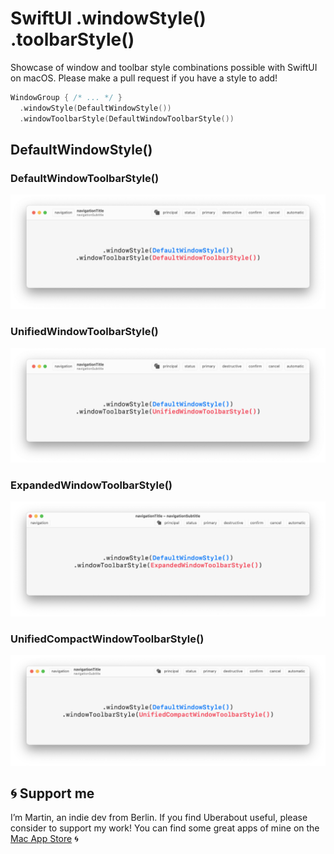 # SwiftUI .windowStyle() .toolbarStyle()

Showcase of window and toolbar style combinations possible with SwiftUI on macOS. Please make a pull request if you have a style to add!

```swift
WindowGroup { /* ... */ }
  .windowStyle(DefaultWindowStyle())
  .windowToolbarStyle(DefaultWindowToolbarStyle())
```

## DefaultWindowStyle()

### DefaultWindowToolbarStyle()
![](previews/1-1.png)

### UnifiedWindowToolbarStyle()
![](previews/1-2.png)

### ExpandedWindowToolbarStyle()
![](previews/1-3.png)

### UnifiedCompactWindowToolbarStyle()
![](previews/1-4.png)


## 🌀 Support me
I’m Martin, an indie dev from Berlin. If you find Uberabout useful, please consider to support my work! You can find some great apps of mine on the [Mac App Store](https://apps.apple.com/developer/id955848754) 🌀
